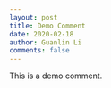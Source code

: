 ```yaml
---
layout: post
title: Demo Comment
date: 2020-02-18
author: Guanlin Li
comments: false
---
```


This is a demo comment.
